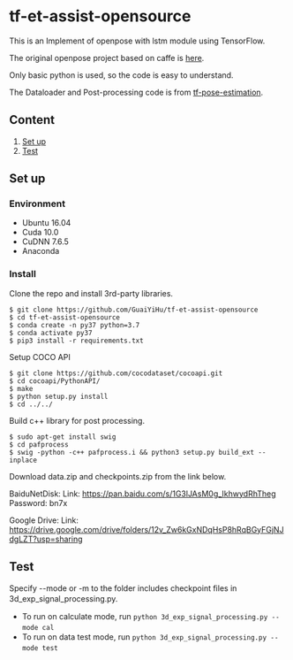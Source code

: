 # tf-et-assist-opensource
This is an Implement of openpose with lstm module using TensorFlow.

The original openpose project based on caffe is <a href="https://github.com/ZheC/Realtime_Multi-Person_Pose_Estimation">here</a>. 

Only basic python is used, so the code is easy to understand.

The Dataloader and Post-processing code is from [tf-pose-estimation](https://github.com/ildoonet/tf-pose-estimation).

## Content

1. [Set up](#set-up)
2. [Test](#test)

## Set up
### Environment
- Ubuntu 16.04
- Cuda 10.0
- CuDNN 7.6.5
- Anaconda

### Install
Clone the repo and install 3rd-party libraries.

```
$ git clone https://github.com/GuaiYiHu/tf-et-assist-opensource
$ cd tf-et-assist-opensource
$ conda create -n py37 python=3.7
$ conda activate py37
$ pip3 install -r requirements.txt
```

Setup COCO API

```
$ git clone https://github.com/cocodataset/cocoapi.git
$ cd cocoapi/PythonAPI/
$ make
$ python setup.py install
$ cd ../../
```

Build c++ library for post processing.

```
$ sudo apt-get install swig
$ cd pafprocess
$ swig -python -c++ pafprocess.i && python3 setup.py build_ext --inplace
```

Download data.zip and checkpoints.zip from the link below.

BaiduNetDisk: Link: https://pan.baidu.com/s/1G3lJAsM0g_IkhwydRhTheg Password: bn7x

Google Drive: Link: https://drive.google.com/drive/folders/12v_Zw6kGxNDqHsP8hRqBGyFGjNJdgLZT?usp=sharing
## Test
Specify --mode or -m to the folder includes checkpoint files in 3d_exp_signal_processing.py.　　

+ To run on calculate mode,  run `python 3d_exp_signal_processing.py --mode cal`　　
+ To run on data test mode, run `python 3d_exp_signal_processing.py --mode test`　　　　
